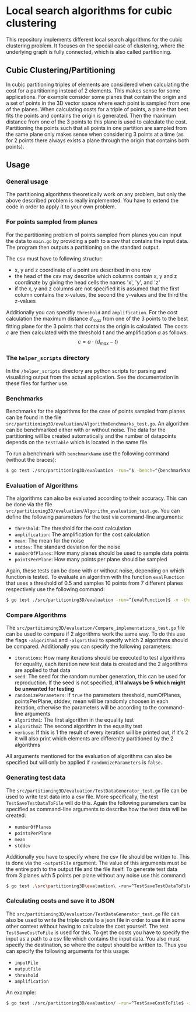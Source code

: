 # Local search algorithms for cubic clustering
This repository implements different local search algorithms for the cubic clustering problem. It focuses on the special case of clustering, where the underlying graph is fully connected, which is also called partitioning.
## Cubic Clustering/Partitioning
In cubic partitioning triples of elements are considered when calculating the cost for a partitioning instead of 2 elements. This makes sense for some applications.
For example consider some planes that contain the origin and a set of points in the 3D vector space where each point is sampled from one of the planes. When calculating costs for a triple of points, a plane that best fits the points and contains the origin is generated. Then the maximum distance from one of the 3 points to this plane is used to calculate the cost. Partitioning the points such that all points in one partition are sampled from the same plane only makes sense when considering 3 points at a time (as for 2 points there always exists a plane through the origin that contains both points).
## Usage
### General usage
The partitioning algorithms theoretically work on any problem, but only the above described problem is really implemented. You have to extend the code in order to apply it to your own problem.

### For points sampled from planes
For the partitioning problem of points sampled from planes you can input the data to `main.go` by providing a path to a csv that contains the input data. The program then outputs a partitioning on the standard output.

The csv must have to following structur:
- x, y and z coordinate of a point are described in one row
- the head of the csv may describe which columns contain x, y and z coordinate by giving the head cells the names 'x', 'y', and 'z'
- if the x, y and z columns are not specified it is assumed that the first column contains the x-values, the second the y-values and the third the z-values

Additionally you can specifiy `threshold` and `amplification`. For the cost calculation the maximum distance $d_{max}$ from one of the 3 points to the best fitting plane for the 3 points that contains the origin is calculated. The costs $c$ are then calculated with the threshold $t$ and the amplification $a$ as follows:
$$c = a \cdot (d_{max} - t)$$

### The `helper_scripts` directory
In the `/helper_scripts` directory are python scripts for parsing and visualizing output from the actual application. See the documentation in these files for further use.

### Benchmarks
Benchmarks for the algorithms for the case of points sampled from planes can be found in the file `src/partitioning3D/evaluation/AlgorithmBenchmarks_test.go`. An algorithm can be benchmarked either with or without noise. The data for the partitioning will be created automatically and the number of datapoints depends on the `testTable` which is located in the same file.

To run a benchmark with `benchmarkName` use the following command (without the braces):
```sh
$ go test ./src/partitioning3D/evaluation -run=^$ -bench=^{benchmarkName}$ -v
```

### Evaluation of Algorithms
The algorithms can also be evaluated according to their accuracy. This can be done via the file `src/partitioning3D/evaluation/Algorithm_evaluation_test.go`. You can define the following parameters for the test via command-line arguments:
- `threshold`: The threshold for the cost calculation
- `amplification`: The amplification for the cost calculation
- `mean`: The mean for the noise
- `stddev`: The standard deviation for the noise
- `numberOfPlanes`: How many planes should be used to sample data points
- `pointsPerPlane`: How many points per plane should be sampled

Again, these tests can be done with or without noise, depending on which function is tested. To evaluate an algorithm with the function `evalFunction` that uses a threshold of 0.5 and samples 10 points from 7 different planes respectively use the following command:
```sh
$ go test ./src/partitioning3D/evaluation -run=^{evalFunction}$ -v -threshold 0.5 -numberOfPlanes 7 -pointsPerPlane 10
```

### Compare Algorithms
The `src/partitioning3D/evaluation/Compare_implementations_test.go` file can be used to compare if 2 algorithms work the same way. To do this use the flags `-algorithm1` and `-algorithm2` to specify which 2 algorithms should be compared. Additionally you can specify the following parameters:
-	`iterations`: How many iterations should be executed to test algorithms for equality, each iteration new test data is created and the 2 algorithms are applied to that data
- `seed`: The seed for the random number generation, this can be used for reproduction. If the seed is not specified, **it'll always be 5 which might be unwanted for testing**
- `randomizeParameters`: If `true` the parameters threshold, numOfPlanes, pointsPerPlane, stddev, mean will be randomly choosen in each iteration, otherwise the parameters will be according to the command-line arguments
- `algorithm1`: The first algorithm in the equality test
- `algorithm2`: The second algorithm in the equality test
- `verbose`: If this is 1 the result of every iteration will be printed out, if it's 2 it will also print which elements are differenlty partitioned by the 2 algorithms

All arguments mentioned for the evaluation of algorithms can also be specified but will only be applied if `randomizeParameters` is `false`. 

### Generating test data
The `src/partitioning3D/evaluation/TestDataGenerator_test.go` file can be used to write test data into a csv file. More specifically, the test `TestSaveTestDataToFile` will do this. Again the following parameters can be specified as command-line arguments to describe how the test data will be created:
- `numberOfPlanes`
- `pointsPerPlane`
- `mean`
- `stddev`

Additionally you have to specify where the csv file should be written to. This is done via the `-outputFile` argument. The value of this arguments must be the entire path to the output file and the file itself. To generate test data from 3 planes with 5 points per plane without any noise use this command:
```sh
$ go test .\src\partitioning3D\evaluation\ -run=^TestSaveTestDataToFile$ -numberOfPlanes 3 -pointsPerPlane 5 -mean 0 -stddev 0 -outputFile /path/to/file/testData.csv
```

### Calculating costs and save it to JSON
The `src/partitioning3D/evaluation/TestDataGenerator_test.go` file can also be used to write the triple costs to a json file in order to use it in some other context without having to calculate the cost yourself. The test `TestSaveCostToFile` is used for this. To get the costs you have to specify the input as a path to a csv file which contains the input data. You also must specify the destination, so where the output should be written to. Thus you can specify the following arguments for this usage:
- `inputFile`
- `outputFile`
- `threshold`
- `amplification`

An example:
```sh
$ go test ./src/partitioning3D/evaluation/ -run=^TestSaveCostToFile$ -inputFile /path/to/input.csv -outputFile /path/to/output.json -threshold 0.001 -amplification 3
```
